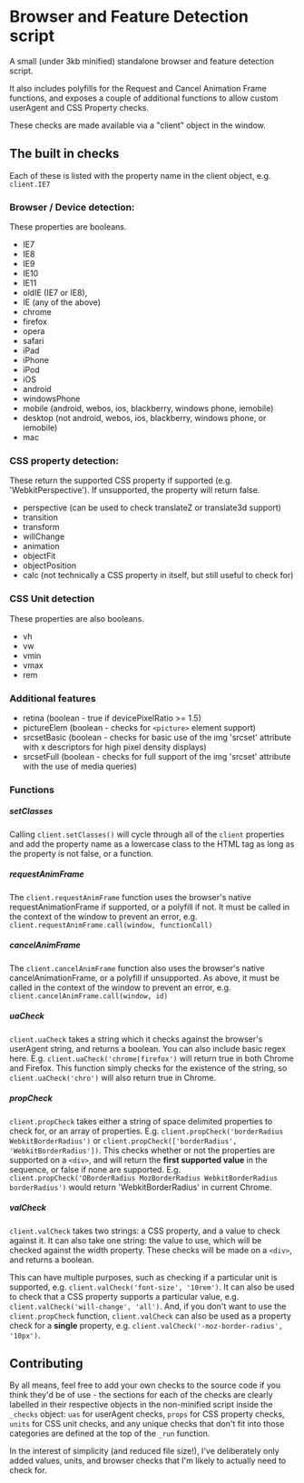 # Browser and Feature Detection script

A small (under 3kb minified) standalone browser and feature detection script.

It also includes polyfills for the Request and Cancel Animation Frame functions, and exposes a couple of additional functions to allow custom userAgent and CSS Property checks.

These checks are made available via a "client" object in the window.

## The built in checks

Each of these is listed with the property name in the client object, e.g. `client.IE7`

### Browser / Device detection:
These properties are booleans.
- IE7
- IE8
- IE9
- IE10
- IE11
- oldIE (IE7 or IE8),
- IE (any of the above)
- chrome
- firefox
- opera
- safari
- iPad
- iPhone
- iPod
- iOS
- android
- windowsPhone
- mobile (android, webos, ios, blackberry, windows phone, iemobile)
- desktop (not android, webos, ios, blackberry, windows phone, or iemobile)
- mac

### CSS property detection:
These return the supported CSS property if supported (e.g. 'WebkitPerspective'). If unsupported, the property will return false.
- perspective (can be used to check translateZ or translate3d support)
- transition
- transform
- willChange
- animation
- objectFit
- objectPosition
- calc (not technically a CSS property in itself, but still useful to check for)

### CSS Unit detection
These properties are also booleans.
- vh
- vw
- vmin
- vmax
- rem

### Additional features
- retina (boolean - true if devicePixelRatio >= 1.5)
- pictureElem (boolean - checks for `<picture>` element support)
- srcsetBasic (boolean - checks for basic use of the img 'srcset' attribute with x descriptors for high pixel density displays)
- srcsetFull (boolean - checks for full support of the img 'srcset' attribute with the use of media queries)

### Functions

##### setClasses
Calling `client.setClasses()` will cycle through all of the `client` properties and add the property name as a lowercase class to the HTML tag as long as the property is not false, or a function.

##### requestAnimFrame
The `client.requestAnimFrame` function uses the browser's native requestAnimationFrame if supported, or a polyfill if not. It must be called in the context of the window to prevent an error, e.g. `client.requestAnimFrame.call(window, functionCall)`

##### cancelAnimFrame
The `client.cancelAnimFrame` function also uses the browser's native cancelAnimationFrame, or a polyfill if unsupported. As above, it must be called in the context of the window to prevent an error, e.g. `client.cancelAnimFrame.call(window, id)`

##### uaCheck
`client.uaCheck` takes a string which it checks against the browser's userAgent string, and returns a boolean. You can also include basic regex here. E.g. `client.uaCheck('chrome|firefox')` will return true in both Chrome and Firefox. This function simply checks for the existence of the string, so `client.uaCheck('chro')` will also return true in Chrome.

##### propCheck
`client.propCheck` takes either a string of space delimited properties to check for, or an array of properties. E.g. `client.propCheck('borderRadius WebkitBorderRadius')` or `client.propCheck(['borderRadius', 'WebkitBorderRadius'])`. This checks whether or not the properties are supported on a `<div>`, and will return the **first supported value** in the sequence, or false if none are supported. E.g. `client.propCheck('OBorderRadius MozBorderRadius WebkitBorderRadius borderRadius')` would return 'WebkitBorderRadius' in current Chrome.

##### valCheck
`client.valCheck` takes two strings: a CSS property, and a value to check against it. It can also take one string: the value to use, which will be checked against the width property. These checks will be made on a `<div>`, and returns a boolean.

This can have multiple purposes, such as checking if a particular unit is supported, e.g. `client.valCheck('font-size', '10rem')`. It can also be used to check that a CSS property supports a particular value, e.g. `client.valCheck('will-change', 'all')`. And, if you don't want to use the `client.propCheck` function, `client.valCheck` can also be used as a property check for a **single** property, e.g. `client.valCheck('-moz-border-radius', '10px')`.

## Contributing

By all means, feel free to add your own checks to the source code if you think they'd be of use - the sections for each of the checks are clearly labelled in their respective objects in the non-minified script inside the `_checks` object: `uas` for userAgent checks, `props` for CSS property checks, `units` for CSS unit checks, and any unique checks that don't fit into those categories are defined at the top of the `_run` function.

In the interest of simplicity (and reduced file size!), I've deliberately only added values, units, and browser checks that I'm likely to actually need to check for.
